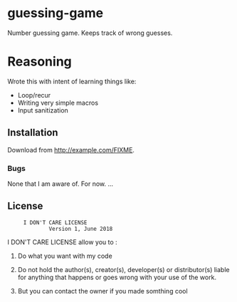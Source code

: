 # guessing-game

Number guessing game. Keeps track of wrong guesses. 
# Reasoning
Wrote this with intent of learning things like:
+ Loop/recur
+ Writing very simple macros
+ Input sanitization
## Installation

Download from http://example.com/FIXME.
### Bugs
None that I am aware of. For now.
...
## License
         I DON'T CARE LICENSE
                 Version 1, June 2018

   I DON'T CARE LICENSE allow you to :

  1. Do what you want with my code

  2. Do not hold the author(s), creator(s), developer(s) or
     distributor(s) liable for anything that happens or goes wrong
     with your use of the work.
     
  3. But you can contact the owner if you made somthing cool
